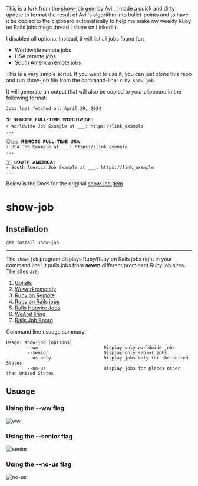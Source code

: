 This is a fork from the [show-job gem](https://github.com/binarygit/show-job) by Avii.
I made a quick and dirty update to format the result of Avii's algorithm into bullet-points and to have it be copied to the clipboard automatically to help me make my weekly Ruby on Rails jobs mega thread I share on LinkedIn.

I disabled all options. Instead, it will list all jobs found for:
* Worldwide remote jobs
* USA remote jobs
* South America remote jobs

This is a very simple script. If you want to use it, you can just clone this repo and run show-job file from the command-line: `ruby show-job`

It will generate an output that will also be copied to your clipboard in the following format:
```
Jobs last fetched on: April 29, 2024

🌎 𝐑𝐄𝐌𝐎𝐓𝐄 𝐅𝐔𝐋𝐋-𝐓𝐈𝐌𝐄 𝐖𝐎𝐑𝐋𝐃𝐖𝐈𝐃𝐄:
⚡️ Worldwide Job Example at ___: https://link_example
...

😌🇺🇸 𝐑𝐄𝐌𝐎𝐓𝐄 𝐅𝐔𝐋𝐋-𝐓𝐈𝐌𝐄 𝐔𝐒𝐀:
⚡️ USA Job Example at ___: https://link_example
...

🕺💃 𝐒𝐎𝐔𝐓𝐇 𝐀𝐌𝐄𝐑𝐈𝐂𝐀:
⚡️ South America Job Example at ___: https://link_example
...
```

Below is the Docs for the original [show-job gem](https://github.com/binarygit/show-job)
# show-job

## Installation

```
gem install show-job
```

-----

The `show-job` program displays Ruby/Ruby on Rails jobs right in your command line!
It pulls jobs from __seven__ different prominent Ruby job sites. The sites are:
1. [Gorails](https://jobs.gorails.com/)
2. [Weworkremotely](https://weworkremotely.com/)
3. [Ruby on Remote](https://rubyonremote.com/)
4. [Ruby on Rails jobs](https://www.ruby-on-rails-jobs.com)
5. [Rails Hotwire Jobs](https://railshotwirejobs.com/)
6. [WeAreHiring](https://wearehiring.io/)
7. [Rails Job Board](https://jobs.rubyonrails.org/)

Command line usuage summary:
```
Usage: show-job [options]
        --ww                         Display only worldwide jobs
        --senior                     Display only senior jobs
        --us-only                    Display jobs only for the United States
        --no-us                      Display jobs for places other than United States
```

## Usuage

### Using the --ww flag
![ww](https://github.com/binarygit/show-job/assets/87677429/70b96552-3a2c-4c11-acb1-6473874f990c)

### Using the --senior flag
![senior](https://github.com/binarygit/show-job/assets/87677429/00bba748-f030-4221-9a6f-256a28bfe20c)

### Using the --no-us flag
![no-us](https://github.com/binarygit/show-job/assets/87677429/8dd92d26-7479-4949-99fc-bcf2b13a9b9c)
